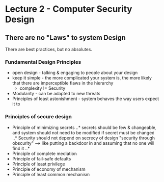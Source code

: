 # Lecture 2 - Computer Security Design

## There are no "Laws" to system Design

 There are best practices, but no absolutes.

### Fundamental Design Principles
  * open design - talking & engaging to people about your design
  * keep it simple - the more complicated your system is, the more likely that there are imperceptible flaws in the hierarchy
    * complexity != Security
  * Modularity - can be adapted to new threats
  * Principles of least astonishment - system behaves the way users expect it to

### Principles of secure design
  * Principle of minimizing secrets
    ..* secrets should be few & changeable, and system should not need to be modified if secret must be changed
    ..* Security should not depend on secrecy of design
      "security through obscurity" --> like putting a backdoor in and assuming that no one will find it
    ..*
  * Principle of complete mediation
  * Principle of fail-safe defaults
  * Principle of least privilege
  * Principle of economy of mechanism
  * Principle of least common mechanism
